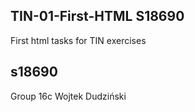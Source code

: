 ## TIN-01-First-HTML S18690
First html tasks for TIN exercises

## s18690
Group 16c
Wojtek Dudziński
